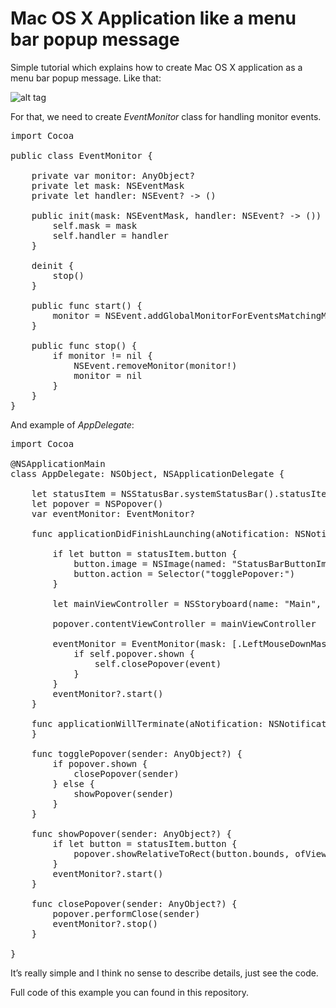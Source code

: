 # Mac OS X Application like a menu bar popup message

Simple tutorial which explains how to create Mac OS X application as a menu bar popup message.
Like that:

![alt tag](https://raw.github.com/maximbilan/Mac-OS-X-App-Menu-Bar-Popup/master/screenshots/1.png)

For that, we need to create <i>EventMonitor</i> class for handling monitor events.

<pre>
import Cocoa

public class EventMonitor {
	
	private var monitor: AnyObject?
	private let mask: NSEventMask
	private let handler: NSEvent? -> ()
	
	public init(mask: NSEventMask, handler: NSEvent? -> ()) {
		self.mask = mask
		self.handler = handler
	}
	
	deinit {
		stop()
	}
	
	public func start() {
		monitor = NSEvent.addGlobalMonitorForEventsMatchingMask(mask, handler: handler)
	}
	
	public func stop() {
		if monitor != nil {
			NSEvent.removeMonitor(monitor!)
			monitor = nil
		}
	}
}
</pre>

And example of <i>AppDelegate</i>:

<pre>
import Cocoa

@NSApplicationMain
class AppDelegate: NSObject, NSApplicationDelegate {

	let statusItem = NSStatusBar.systemStatusBar().statusItemWithLength(-2)
	let popover = NSPopover()
	var eventMonitor: EventMonitor?

	func applicationDidFinishLaunching(aNotification: NSNotification) {
		
		if let button = statusItem.button {
			button.image = NSImage(named: "StatusBarButtonImage")
			button.action = Selector("togglePopover:")
		}
		
		let mainViewController = NSStoryboard(name: "Main", bundle: nil).instantiateControllerWithIdentifier("ViewControllerId") as! ViewController
		
		popover.contentViewController = mainViewController
		
		eventMonitor = EventMonitor(mask: [.LeftMouseDownMask, .RightMouseDownMask]) { [unowned self] event in
			if self.popover.shown {
				self.closePopover(event)
			}
		}
		eventMonitor?.start()
	}

	func applicationWillTerminate(aNotification: NSNotification) {
	}

	func togglePopover(sender: AnyObject?) {
		if popover.shown {
			closePopover(sender)
		} else {
			showPopover(sender)
		}
	}
	
	func showPopover(sender: AnyObject?) {
		if let button = statusItem.button {
			popover.showRelativeToRect(button.bounds, ofView: button, preferredEdge: NSRectEdge.MinY)
		}
		eventMonitor?.start()
	}
	
	func closePopover(sender: AnyObject?) {
		popover.performClose(sender)
		eventMonitor?.stop()
	}

}
</pre>

It’s really simple and I think no sense to describe details, just see the code.

Full code of this example you can found in this repository.
